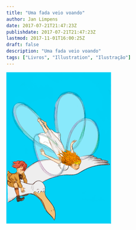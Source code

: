 ```yaml
---
title: "Uma fada veio voando"
author: Jan Limpens
date: 2017-07-21T21:47:23Z
publishdate: 2017-07-21T21:47:23Z
lastmod: 2017-11-01T16:00:25Z
draft: false
description: "Uma fada veio voando"
tags: ["Livros", "Illustration", "Ilustração"]
---
```


![](Ilustração-Mopsa-277x400.png "Talvez pousa logo numa livraria perto de você")
